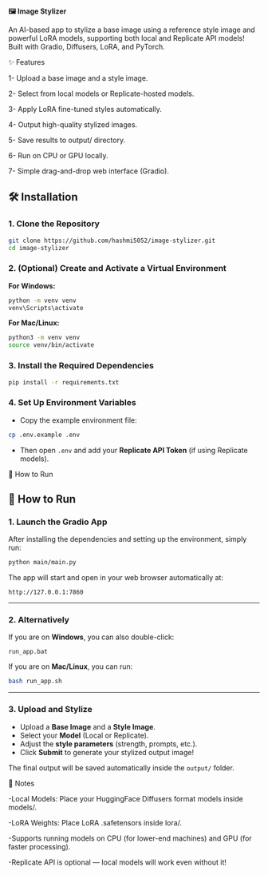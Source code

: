 **🖼️ Image Stylizer**

An AI-based app to stylize a base image using a reference style image and powerful LoRA models, supporting both local and Replicate API models!
Built with Gradio, Diffusers, LoRA, and PyTorch.


✨ Features

1- Upload a base image and a style image.

2- Select from local models or Replicate-hosted models.

3- Apply LoRA fine-tuned styles automatically.

4- Output high-quality stylized images.

5- Save results to output/ directory.

6- Run on CPU or GPU locally.

7- Simple drag-and-drop web interface (Gradio).



## 🛠️ Installation

### 1. Clone the Repository

```bash
git clone https://github.com/hashmi5052/image-stylizer.git
cd image-stylizer
```

### 2. (Optional) Create and Activate a Virtual Environment

**For Windows:**
```bash
python -m venv venv
venv\Scripts\activate
```

**For Mac/Linux:**
```bash
python3 -m venv venv
source venv/bin/activate
```

### 3. Install the Required Dependencies

```bash
pip install -r requirements.txt
```

### 4. Set Up Environment Variables

- Copy the example environment file:
  
```bash
cp .env.example .env
```
- Then open `.env` and add your **Replicate API Token** (if using Replicate models).

  
🚀 How to Run

## 🚀 How to Run

### 1. Launch the Gradio App

After installing the dependencies and setting up the environment, simply run:

```bash
python main/main.py
```

The app will start and open in your web browser automatically at:

```
http://127.0.0.1:7860
```

---

### 2. Alternatively

If you are on **Windows**, you can also double-click:

```
run_app.bat
```

If you are on **Mac/Linux**, you can run:

```bash
bash run_app.sh
```

---

### 3. Upload and Stylize

- Upload a **Base Image** and a **Style Image**.
- Select your **Model** (Local or Replicate).
- Adjust the **style parameters** (strength, prompts, etc.).
- Click **Submit** to generate your stylized output image!

The final output will be saved automatically inside the `output/` folder.





📌 Notes

-Local Models: Place your HuggingFace Diffusers format models inside models/.

-LoRA Weights: Place LoRA .safetensors inside lora/.

-Supports running models on CPU (for lower-end machines) and GPU (for faster processing).

-Replicate API is optional — local models will work even without it!


